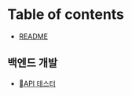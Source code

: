 # Table of contents

* [README](README.md)

## 백엔드 개발 <a href="#backend" id="backend"></a>

* [API 테스터](backend/api.md)
